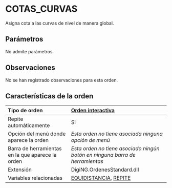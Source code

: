 # COTAS\_CURVAS

Asigna cota a las curvas de nivel de manera global.

## Parámetros

No admite parámetros.

## Observaciones

No se han registrado observaciones para esta orden.

## Características de la orden

| Tipo de orden | [Orden interactiva](cotas-curvas.md) |
| :--- | :--- |
| Repite automáticamente | Si |
| Opción del menú donde aparece la orden | _Esta orden no tiene asociada ninguna opción de menú_ |
| Barra de herramientas en la que aparece la orden | _Esta orden no tiene asociado ningún botón en ninguna barra de herramientas_ |
| Extensión | DigiNG.OrdenesStandard.dll |
| Variables relacionadas | [EQUIDISTANCIA](/digi3d-net/referencia/digi3d.net/ventana-de-dibujo/ordenes/c/crear-complejo/EQUIDISTANCIA.html), [REPITE](/digi3d-net/referencia/digi3d.net/ventana-de-dibujo/ordenes/c/crear-complejo/REPITE.html) |


